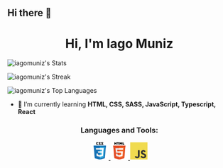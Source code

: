 ## Hi there 👋

<!--
**iagomuniz/iagomuniz** is a ✨ _special_ ✨ repository because its `README.md` (this file) appears on your GitHub profile.

Here are some ideas to get you started:

- 🔭 I’m currently working on ...
- 🌱 I’m currently learning ...
- 👯 I’m looking to collaborate on ...
- 🤔 I’m looking for help with ...
- 💬 Ask me about ...
- 📫 How to reach me: ...
- 😄 Pronouns: ...
- ⚡ Fun fact: ...
-->
<h1 align="center">Hi, I'm Iago Muniz</h1>

![iagomuniz's Stats](https://github-readme-stats.vercel.app/api?username=iagomuniz&theme=vue-dark&show_icons=true&hide_border=false&count_private=true)

![iagomuniz's Streak](https://github-readme-streak-stats.herokuapp.com/?user=iagomuniz&theme=vue-dark&hide_border=true)

![iagomuniz's Top Languages](https://github-readme-stats.vercel.app/api/top-langs/?username=iagomuniz&theme=vue-dark&show_icons=true&hide_border=true&layout=compact)

- 🌱 I’m currently learning **HTML, CSS, SASS, JavaScript, Typescript, React**

<h3 align="center">Languages and Tools:</h3>
<p align="center">
  <a href="https://www.w3schools.com/css/" target="_blank" rel="noreferrer"> <img src="https://raw.githubusercontent.com/devicons/devicon/master/icons/css3/css3-original-wordmark.svg" alt="css3" width="40" height="40"/> </a> <a href="https://www.w3.org/html/" target="_blank" rel="noreferrer"> <img src="https://raw.githubusercontent.com/devicons/devicon/master/icons/html5/html5-original-wordmark.svg" alt="html5" width="40" height="40"/> </a> <a href="https://developer.mozilla.org/en-US/docs/Web/JavaScript" target="_blank" rel="noreferrer"> <img src="https://raw.githubusercontent.com/devicons/devicon/master/icons/javascript/javascript-original.svg" alt="javascript" width="40" height="40"/> </a> </p>

